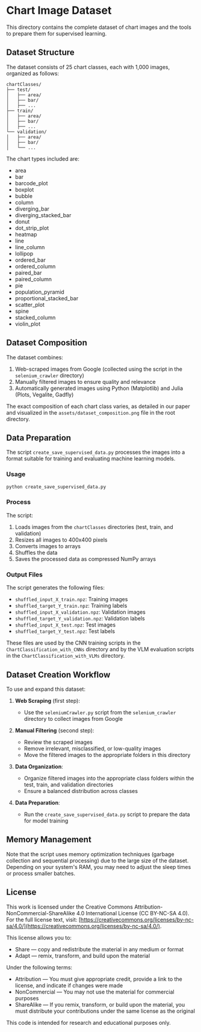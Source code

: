 # Chart Image Dataset

This directory contains the complete dataset of chart images and the tools to prepare them for supervised learning.

## Dataset Structure

The dataset consists of 25 chart classes, each with 1,000 images, organized as follows:

```
chartClasses/
├── test/
│   ├── area/
│   ├── bar/
│   ├── ...
├── train/
│   ├── area/
│   ├── bar/
│   ├── ...
└── validation/
│   ├── area/
│   ├── bar/
│   └── ...
```

The chart types included are:
- area
- bar
- barcode_plot
- boxplot
- bubble
- column
- diverging_bar
- diverging_stacked_bar
- donut
- dot_strip_plot
- heatmap
- line
- line_column
- lollipop
- ordered_bar
- ordered_column
- paired_bar
- paired_column
- pie
- population_pyramid
- proportional_stacked_bar
- scatter_plot
- spine
- stacked_column
- violin_plot

## Dataset Composition

The dataset combines:
1. Web-scraped images from Google (collected using the script in the `selenium_crawler` directory)
2. Manually filtered images to ensure quality and relevance
3. Automatically generated images using Python (Matplotlib) and Julia (Plots, Vegalite, Gadfly)

The exact composition of each chart class varies, as detailed in our paper and visualized in the `assets/dataset_composition.png` file in the root directory.

## Data Preparation

The script `create_save_supervised_data.py` processes the images into a format suitable for training and evaluating machine learning models.

### Usage

```bash
python create_save_supervised_data.py
```

### Process

The script:
1. Loads images from the `chartClasses` directories (test, train, and validation)
2. Resizes all images to 400x400 pixels
3. Converts images to arrays
4. Shuffles the data
5. Saves the processed data as compressed NumPy arrays

### Output Files

The script generates the following files:
- `shuffled_input_X_train.npz`: Training images
- `shuffled_target_Y_train.npz`: Training labels
- `shuffled_input_X_validation.npz`: Validation images
- `shuffled_target_Y_validation.npz`: Validation labels
- `shuffled_input_X_test.npz`: Test images
- `shuffled_target_Y_test.npz`: Test labels

These files are used by the CNN training scripts in the `ChartClassification_with_CNNs` directory and by the VLM evaluation scripts in the `ChartClassification_with_VLMs` directory.

## Dataset Creation Workflow

To use and expand this dataset:

1. **Web Scraping** (first step):
   - Use the `seleniumCrawler.py` script from the `selenium_crawler` directory to collect images from Google

2. **Manual Filtering** (second step):
   - Review the scraped images
   - Remove irrelevant, misclassified, or low-quality images
   - Move the filtered images to the appropriate folders in this directory

3. **Data Organization**:
   - Organize filtered images into the appropriate class folders within the test, train, and validation directories
   - Ensure a balanced distribution across classes

4. **Data Preparation**:
   - Run the `create_save_supervised_data.py` script to prepare the data for model training

## Memory Management

Note that the script uses memory optimization techniques (garbage collection and sequential processing) due to the large size of the dataset. Depending on your system's RAM, you may need to adjust the sleep times or process smaller batches.

## License

This work is licensed under the Creative Commons Attribution-NonCommercial-ShareAlike 4.0 International License (CC BY-NC-SA 4.0). For the full license text, visit: [https://creativecommons.org/licenses/by-nc-sa/4.0/](https://creativecommons.org/licenses/by-nc-sa/4.0/).

This license allows you to:
- Share — copy and redistribute the material in any medium or format
- Adapt — remix, transform, and build upon the material

Under the following terms:
- Attribution — You must give appropriate credit, provide a link to the license, and indicate if changes were made
- NonCommercial — You may not use the material for commercial purposes
- ShareAlike — If you remix, transform, or build upon the material, you must distribute your contributions under the same license as the original

This code is intended for research and educational purposes only.
